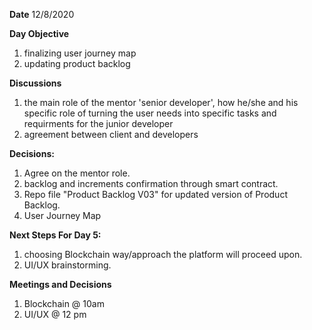 **Date**
12/8/2020

**Day Objective**

1) finalizing user journey map
2) updating product backlog

**Discussions**

1) the main role of the mentor 'senior developer', how he/she and his specific role of turning the user needs into specific tasks and requirments for the junior developer
2) agreement between client and developers

**Decisions:**

1) Agree on the mentor role.
2) backlog and increments confirmation through smart contract.
3) Repo file "Product Backlog V03" for updated version of Product Backlog.
4) User Journey Map

**Next Steps For Day 5:**
1) choosing Blockchain way/approach the platform will proceed upon.  
2) UI/UX brainstorming. 

**Meetings and Decisions**
1) Blockchain @ 10am
2) UI/UX @ 12 pm


